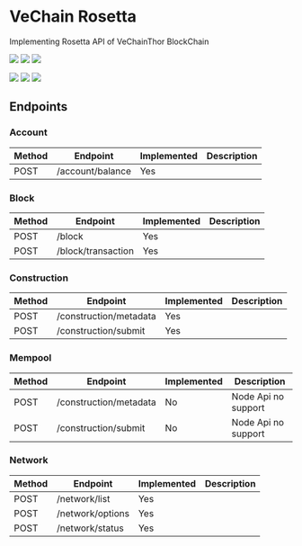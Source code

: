 # VeChain Rosetta

Implementing Rosetta API of VeChainThor BlockChain

[![](https://badgen.net/badge/VeChainThorNode/=1.3.1)]()
[![](https://badgen.net/badge/Network/main,test?list=|)]()
[![](https://badgen.net/badge/Rosetta/=1.3.1)]()

[![](https://badgen.net/badge/node/>=12.16)]()
[![](https://badgen.net/badge/typescript/>=3.8.3?icon=typescript&label)]()
[![](https://badgen.net/badge/docker/>=19.03.8?icon=docker&label)]()

## Endpoints

### Account

Method| Endpoint | Implemented | Description
---------|----------|---------|---------
POST | /account/balance | Yes

### Block

Method| Endpoint | Implemented | Description
---------|----------|---------|---------
POST | /block | Yes
POST | /block/transaction | Yes

### Construction

Method| Endpoint | Implemented | Description
---------|----------|---------|---------
POST | /construction/metadata | Yes
POST | /construction/submit | Yes

### Mempool

Method| Endpoint | Implemented | Description
---------|----------|---------|---------
POST | /construction/metadata | No | Node Api no support
POST | /construction/submit | No | Node Api no support

### Network

Method| Endpoint | Implemented | Description
---------|----------|---------|---------
POST | /network/list | Yes |
POST | /network/options | Yes |
POST | /network/status | Yes |
